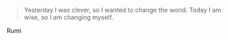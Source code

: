 > Yesterday I was clever, so I wanted to change the world. Today I am wise, so I am changing myself.

Rumi